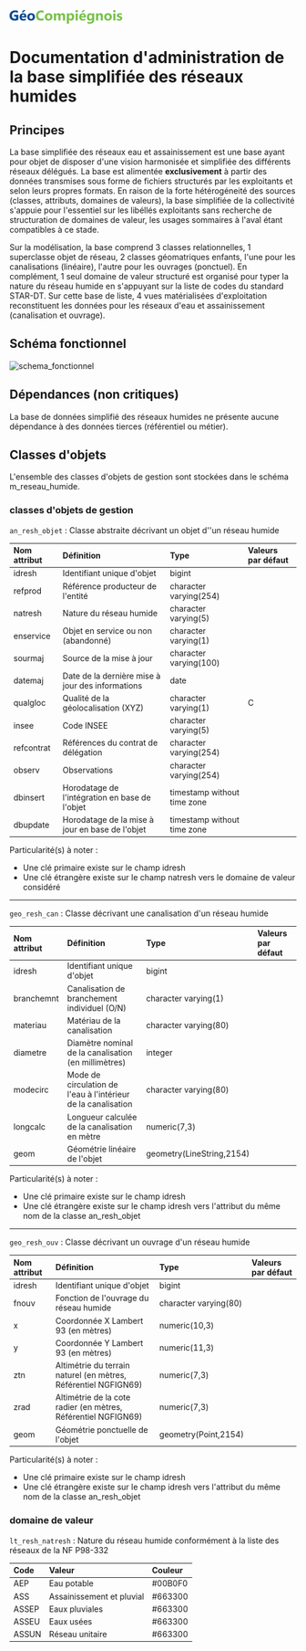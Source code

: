 ![picto](https://github.com/sigagglocompiegne/orga_gest_igeo/blob/master/doc/img/geocompiegnois_2020_reduit_v2.png)

# Documentation d'administration de la base simplifiée des réseaux humides

## Principes

La base simplifiée des réseaux eau et assainissement est une base ayant pour objet de disposer d'une vision harmonisée et simplifiée des différents réseaux délégués.
La base est alimentée **exclusivement** à partir des données transmises sous forme de fichiers structurés par les exploitants et selon leurs propres formats.
En raison de la forte hétérogéneité des sources (classes, attributs, domaines de valeurs), la base simplifiée de la collectivité s'appuie pour l'essentiel sur les libéllés exploitants sans recherche de structuration de domaines de valeur, les usages sommaires à l'aval étant compatibles à ce stade.

Sur la modélisation, la base comprend 3 classes relationnelles, 1 superclasse objet de réseau, 2 classes géomatriques enfants, l'une pour les canalisations (linéaire), l'autre pour les ouvrages (ponctuel). En complément, 1 seul domaine de valeur structuré est organisé pour typer la nature du réseau humide en s'appuyant sur la liste de codes du standard STAR-DT. Sur cette base de liste, 4 vues matérialisées d'exploitation reconstituent les données pour les réseaux d'eau et assainissement (canalisation et ouvrage).

## Schéma fonctionnel

![schema_fonctionnel](img/schema_fonctionnel_resh_light.png)

## Dépendances (non critiques)

La base de données simplifié des réseaux humides ne présente aucune dépendance à des données tierces (référentiel ou métier).

## Classes d'objets

L'ensemble des classes d'objets de gestion sont stockées dans le schéma m_reseau_humide.

 ### classes d'objets de gestion
  
   `an_resh_objet` : Classe abstraite décrivant un objet d''un réseau humide
   
|Nom attribut | Définition | Type | Valeurs par défaut |
|:---|:---|:---|:---|
|idresh|Identifiant unique d'objet|bigint| |
|refprod|Référence producteur de l'entité|character varying(254)| |
|natresh|Nature du réseau humide|character varying(5)| |
|enservice|Objet en service ou non (abandonné)|character varying(1)| |
|sourmaj|Source de la mise à jour|character varying(100)| |
|datemaj|Date de la dernière mise à jour des informations|date| |
|qualgloc|Qualité de la géolocalisation (XYZ)|character varying(1)|C|
|insee|Code INSEE|character varying(5)| |
|refcontrat|Références du contrat de délégation|character varying(254)| |
|observ|Observations|character varying(254)| |
|dbinsert|Horodatage de l'intégration en base de l'objet|timestamp without time zone| |
|dbupdate|Horodatage de la mise à jour en base de l'objet|timestamp without time zone| |

Particularité(s) à noter :
* Une clé primaire existe sur le champ idresh
* Une clé étrangère existe sur le champ natresh vers le domaine de valeur considéré

---

   `geo_resh_can` : Classe décrivant une canalisation d'un réseau humide

|Nom attribut | Définition | Type | Valeurs par défaut |
|:---|:---|:---|:---|
|idresh|Identifiant unique d'objet|bigint| |
|branchemnt|Canalisation de branchement individuel (O/N)|character varying(1)| |
|materiau|Matériau de la canalisation|character varying(80)| |
|diametre|Diamètre nominal de la canalisation (en millimètres)|integer| |
|modecirc|Mode de circulation de l'eau à l'intérieur de la canalisation|character varying(80)| |
|longcalc|Longueur calculée de la canalisation en mètre|numeric(7,3)| |
|geom|Géométrie linéaire de l'objet|geometry(LineString,2154)| |

Particularité(s) à noter :
* Une clé primaire existe sur le champ idresh
* Une clé étrangère existe sur le champ idresh vers l'attribut du même nom de la classe an_resh_objet

---

   `geo_resh_ouv` : Classe décrivant un ouvrage d'un réseau humide

|Nom attribut | Définition | Type | Valeurs par défaut |
|:---|:---|:---|:---|
|idresh|Identifiant unique d'objet|bigint| |
|fnouv|Fonction de l'ouvrage du réseau humide|character varying(80)| |
|x|Coordonnée X Lambert 93 (en mètres)|numeric(10,3)| |
|y|Coordonnée Y Lambert 93 (en mètres)|numeric(11,3)| |
|ztn|Altimétrie du terrain naturel (en mètres, Référentiel NGFIGN69)|numeric(7,3)| |
|zrad|Altimétrie de la cote radier (en mètres, Référentiel NGFIGN69)|numeric(7,3)| |
|geom|Géométrie ponctuelle de l'objet|geometry(Point,2154)| |

Particularité(s) à noter :
* Une clé primaire existe sur le champ idresh
* Une clé étrangère existe sur le champ idresh vers l'attribut du même nom de la classe an_resh_objet

 ### domaine de valeur

   `lt_resh_natresh` : Nature du réseau humide conformément à la liste des réseaux de la NF P98-332

|Code | Valeur | Couleur | 
|:---|:---|:---|
|AEP|Eau potable|#00B0F0|
|ASS|Assainissement et pluvial|#663300|
|ASSEP|Eaux pluviales|#663300|
|ASSEU|Eaux usées|#663300|
|ASSUN|Réseau unitaire|#663300|
